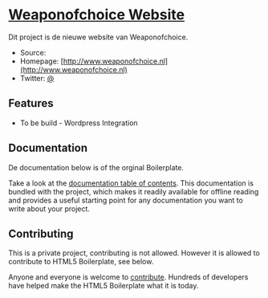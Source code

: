 # [Weaponofchoice Website](http://wwww.weaponofchoice.nl)

Dit project is de nieuwe website van Weaponofchoice.

* Source: []()
* Homepage: [http://www.weaponofchoice.nl](http://www.weaponofchoice.nl)
* Twitter: [@]()


## Features

* To be build - Wordpress Integration


## Documentation

De documentation below is of the orginal Boilerplate. 

Take a look at the [documentation table of contents](doc/TOC.md). This
documentation is bundled with the project, which makes it readily available for
offline reading and provides a useful starting point for any documentation you
want to write about your project.


## Contributing
This is a private project, contributing is not allowed. However it is allowed to contribute to HTML5 Boilerplate, see below.

Anyone and everyone is welcome to [contribute](CONTRIBUTING.md). Hundreds of
developers have helped make the HTML5 Boilerplate what it is today.
